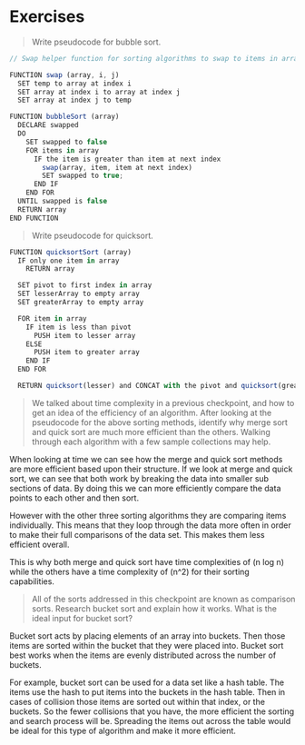 # Exercises

> Write pseudocode for bubble sort.

```js
// Swap helper function for sorting algorithms to swap to items in array.

FUNCTION swap (array, i, j)
  SET temp to array at index i
  SET array at index i to array at index j
  SET array at index j to temp

FUNCTION bubbleSort (array)
  DECLARE swapped
  DO
    SET swapped to false
    FOR items in array
      IF the item is greater than item at next index
        swap(array, item, item at next index)
        SET swapped to true;
      END IF
    END FOR
  UNTIL swapped is false
  RETURN array
END FUNCTION
```

> Write pseudocode for quicksort.

```js
FUNCTION quicksortSort (array)
  IF only one item in array
    RETURN array

  SET pivot to first index in array
  SET lesserArray to empty array
  SET greaterArray to empty array

  FOR item in array
    IF item is less than pivot
      PUSH item to lesser array
    ELSE
      PUSH item to greater array
    END IF
  END FOR

  RETURN quicksort(lesser) and CONCAT with the pivot and quicksort(greater)
```

> We talked about time complexity in a previous checkpoint, and how to get an idea of the efficiency of an algorithm. After looking at the pseudocode for the above sorting methods, identify why merge sort and quick sort are much more efficient than the others. Walking through each algorithm with a few sample collections may help.

When looking at time we can see how the merge and quick sort methods are more efficient based upon their structure. If we look at merge and quick sort, we can see that both work by breaking the data into smaller sub sections of data. By doing this we can more efficiently compare the data points to each other and then sort.

However with the other three sorting algorithms they are comparing items individually. This means that they loop through the data more often in order to make their full comparisons of the data set. This makes them less efficient overall.

This is why both merge and quick sort have time complexities of (n log n) while the others have a time complexity of (n^2) for their sorting capabilities.

> All of the sorts addressed in this checkpoint are known as comparison sorts. Research bucket sort and explain how it works. What is the ideal input for bucket sort?

Bucket sort acts by placing elements of an array into buckets. Then those items are sorted within the bucket that they were placed into. Bucket sort best works when the items are evenly distributed across the number of buckets.

For example, bucket sort can be used for a data set like a hash table. The items use the hash to put items into the buckets in the hash table. Then in cases of collision those items are sorted out within that index, or the buckets. So the fewer collisions that you have, the more efficient the sorting and search process will be. Spreading the items out across the table would be ideal for this type of algorithm and make it more efficient.
